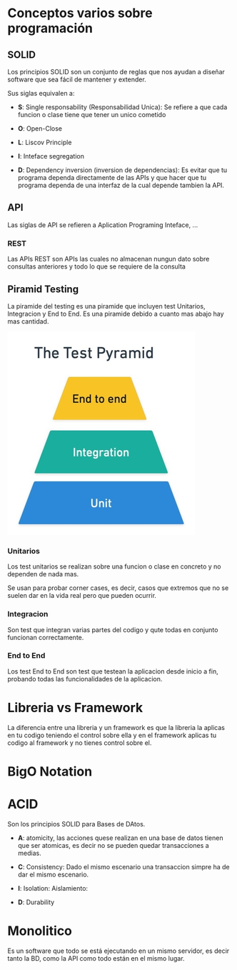 # Conceptos varios sobre programación


## SOLID

Los principios SOLID son un conjunto de reglas que nos ayudan a diseñar software que sea fácil de mantener y extender.

Sus siglas equivalen a:
- **S**: Single responsability (Responsabilidad Unica): Se refiere a que cada funcion o clase tiene que tener un unico cometido

- **O**: Open-Close

- **L**: Liscov Principle

- **I**: Inteface segregation

- **D**: Dependency inversion (inversion de dependencias): Es evitar que tu programa dependa directamente de las APIs y que hacer que tu programa dependa de una interfaz de la cual depende tambien la API.


## API

Las siglas de API se refieren a Aplication Programing Inteface, ...

### REST

Las APIs REST son APIs las cuales no almacenan nungun dato sobre consultas anteriores y todo lo que se requiere de la consulta

## Piramid Testing

La piramide del testing es una piramide que incluyen test Unitarios, Integracion y End to End. Es una piramide debido a cuanto mas abajo hay mas cantidad.

![Piramide Testing](./img/pyramid.jpg)

### Unitarios
Los test unitarios se realizan sobre una funcion o clase en concreto y no dependen de nada mas.

Se usan para probar corner cases, es decir, casos que extremos que no se suelen dar en la vida real pero que pueden ocurrir.

### Integracion
Son test que integran varias partes del codigo y qute todas en conjunto funcionan correctamente.

### End to End
Los test End to End son test que testean la aplicacion desde inicio a fin, probando todas las funcionalidades de la aplicacion.



# Libreria vs Framework
La diferencia entre una libreria y un framework es que la libreria la aplicas en tu codigo teniendo el control sobre ella y en el framework aplicas tu codigo al framework y no tienes control sobre el.


# BigO Notation



# ACID

Son los principios SOLID para Bases de DAtos.

- **A**: atomicity, las acciones quese realizan en una base de datos tienen que ser atomicas, es decir no se pueden quedar transacciones a medias.

- **C**: Consistency: Dado el mismo escenario una transaccion simpre ha de dar el mismo escenario.
- **I**: Isolation: Aislamiento: 
- **D**: Durability



# Monolitico

Es un software que todo se está ejecutando en un mismo servidor, es decir tanto la BD, como la API como todo están en el mismo lugar.
